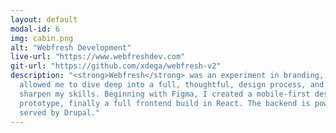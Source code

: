 ```yaml
---
layout: default
modal-id: 6
img: cabin.png
alt: "Webfresh Development"
live-url: "https://www.webfreshdev.com"
git-url: "https://github.com/xdega/webfresh-v2"
description: "<strong>Webfresh</strong> was an experiment in branding, as well as a project that 
  allowed me to dive deep into a full, thoughtful, design process, and to continue to hone and 
  sharpen my skills. Beginning with Figma, I created a mobile-first design mockup, then an HTML 
  prototype, finally a full frontend build in React. The backend is powered by a JSON:API rest API, 
  served by Drupal."
---
```

